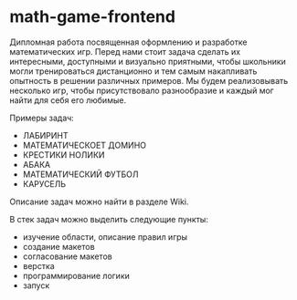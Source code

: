 # math-game-frontend

Дипломная работа посвященная оформлению и разработке математических игр.
Перед нами стоит задача сделать их интересными, доступными и визуально приятными, чтобы школьники могли тренироваться дистанционно и тем самым накапливать опытность в решении различных примеров. Мы будем реализовывать несколько игр, чтобы присутствовало разнообразие и каждый мог найти для себя его любимые. 

Примеры задач:
* ЛАБИРИНТ
* МАТЕМАТИЧЕСКОЕТ ДОМИНО
* КРЕСТИКИ НОЛИКИ
* АБАКА
* МАТЕМАТИЧЕСКИЙ ФУТБОЛ
* КАРУСЕЛЬ

Описание задач можно найти в разделе Wiki.

В стек задач можно выделить следующие пункты:
* изучение области, описание правил игры
* создание макетов
* согласование макетов
* верстка
* программирование логики
* запуск

